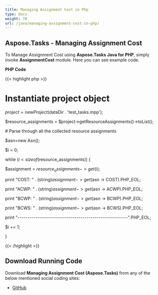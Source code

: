 ```yaml
---
title: Managing Assignment Cost in Php
type: docs
weight: 70
url: /java/managing-assignment-cost-in-php/
---
```


## **Aspose.Tasks - Managing Assignment Cost**
To Manage Assignment Cost using **Aspose.Tasks Java for PHP**, simply invoke **AssignmentCost** module. Here you can see example code.

**PHP Code**

{{< highlight php >}}

 # Instantiate project object

$project = new Project($dataDir . 'test_tasks.mpp');

$resource_assignments = $project->getResourceAssignments()->toList();

\# Parse through all the collected resource assignments

$asn=new Asn();

$i = 0;

while ($i < sizeof($resource_assignments)) {

$assignment = $resource_assignments -> get($i);

print "COST: " . (string)$assignment -> get($asn -> COST).PHP_EOL;

print "ACWP: " . (string)$assignment -> get($asn -> ACWP).PHP_EOL;

print "BCWP: " . (string)$assignment -> get($asn -> BCWP).PHP_EOL;

print "BCWS: " . (string)$assignment -> get($asn -> BCWS).PHP_EOL;

print "--------------------------------------------------------".PHP_EOL;

$i += 1;

}

{{< /highlight >}}
## **Download Running Code**
Download **Managing Assignment Cost (Aspose.Tasks)** from any of the below mentioned social coding sites:

- [GitHub](https://github.com/aspose-tasks/Aspose.Tasks-for-Java/blob/master/Plugins/Aspose_Tasks_Java_for_PHP/src/aspose/tasks/WorkingWithResourceAssignments/AssignmentCost.php)
